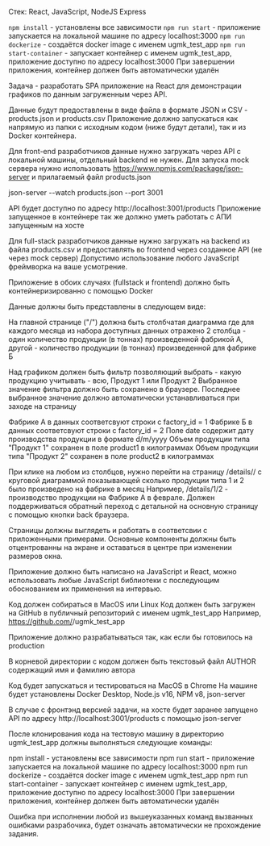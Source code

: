 Стек: React, JavaScript, NodeJS Express 

```npm install``` - установлены все зависимости
```npm run start``` - приложение запускается на локальной машине по адресу localhost:3000
```npm run dockerize``` - создаётся docker image c именем ugmk_test_app
```npm run start-container``` - запускает контейнер с именем ugmk_test_app, приложение доступно по адресу localhost:3000 При завершении приложения, контейнер должен быть автоматически удалён


Задача - разработать SPA приложение на React для демонстрации графиков по данным загруженным через API.

Данные будут предоставлены в виде файла в формате JSON и CSV - products.json и products.csv
Приложение должно запускаться как напрямую из папки с исходным кодом (ниже будут детали), так и из Docker контейнера.

Для front-end разработчиков данные нужно загружать через API с локальной машины, отдельный backend не нужен.
Для запуска mock сервера нужно использовать https://www.npmjs.com/package/json-server и прилагаемый файл products.json

json-server --watch products.json --port 3001

API будет доступно по адресу http://localhost:3001/products
Приложение запущенное в контейнере так же должно уметь работать с АПИ запущенным на хосте

Для full-stack разработчиков данные нужно загружать на backend из файла products.csv и предоставлять во frontend через созданное API (не через mock сервер) Допустимо использование любого JavaScript фреймворка на ваше усмотрение.

Приложение в обоих случаях (fullstack и frontend) должно быть контейнеризированно с помощью Docker

Данные должны быть представлены в следующем виде:

На главной странице ("/") должна быть столбчатая диаграмма где для каждого месяца из набора доступных данных
отражено 2 столбца - один количество продукции (в тоннах) произведенной фабрикой А, другой - количество продукции (в тоннах) произведенной для фабрике Б

Над графиком должен быть фильтр позволяющий выбрать - какую продукцию учитывать - всю, Продукт 1 или Продукт 2
Выбранное значение фильтра должно быть сохранено в браузере. Последнее выбранное значение должно автоматически устанавливаться при заходе на страницу

Фабрике A в данных соответсвуют строки с factory_id = 1
Фабрике Б в данных соответсвуют строки с factory_id = 2
Поле date содержит дату производства продукции в формате d/m/yyyy
Объем продукции типа "Продукт 1" сохранен в поле product1 в килограммах
Объем продукции типа "Продукт 2" сохранен в поле product2 в килограммах

При клике на любом из столбцов, нужно перейти на страницу /details/<factory id>/<month number> с круговой диаграммой показывающей сколько продукции типа 1 и 2 было произведено на фабрике <factory id> в месяц <month number>
Например, /details/1/2 - производство продукции на Фабрике A в феврале.
Должен поддерживаться обратный переход с детальной на основную страницу с помощью кнопки back браузера.

Страницы должны выглядеть и работать в соответсвии с приложенными примерами.
Основные компоненты должны быть отцентрованны на экране и оставаться в центре при изменении размеров окна.

Приложение должно быть написано на JavaScript и React, можно использовать любые JavaScript библиотеки с
последующим обоснованием их применения на интервью.

Код должен собираться в MacOS или Linux
Код должен быть загружен на GitHub в публичный репозиторий с именем ugmk_test_app
Например, https://github.com/<user name>/ugmk_test_app

Приложение должно разрабатываться так, как если бы готовилось на production

В корневой директории с кодом должен быть текстовый файл AUTHOR содержащий имя и фамилию автора

Код будет запускаться и тестироваться на MacOS в Chrome
На машине будет установлены Docker Desktop, Node.js v16, NPM v8, json-server

В случае с фронтэнд версией задачи, на хосте будет заранее запущено API по адресу http://localhost:3001/products с помощью json-server

После клонирования кода на тестовую машину в директорию ugmk_test_app должны выполняться следующие команды:

npm install - установлены все зависимости
npm run start - приложение запускается на локальной машине по адресу localhost:3000
npm run dockerize - создаётся docker image c именем ugmk_test_app
npm run start-container - запускает контейнер с именем ugmk_test_app, приложение доступно по адресу localhost:3000 При завершении приложения, контейнер должен быть автоматически удалён

Ошибка при исполнении любой из вышеуказанных команд вызванных ошибками разрабочика, будет означать автоматически не прохождение задания.




